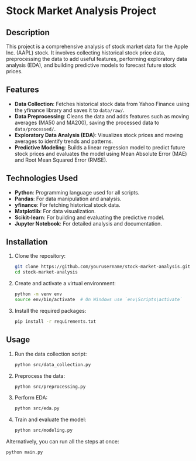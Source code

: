 # Stock Market Analysis Project

## Description
This project is a comprehensive analysis of stock market data for the Apple Inc. (AAPL) stock. It involves collecting historical stock price data, preprocessing the data to add useful features, performing exploratory data analysis (EDA), and building predictive models to forecast future stock prices.

## Features
- **Data Collection**: Fetches historical stock data from Yahoo Finance using the yfinance library and saves it to `data/raw/`.
- **Data Preprocessing**: Cleans the data and adds features such as moving averages (MA50 and MA200), saving the processed data to `data/processed/`.
- **Exploratory Data Analysis (EDA)**: Visualizes stock prices and moving averages to identify trends and patterns.
- **Predictive Modeling**: Builds a linear regression model to predict future stock prices and evaluates the model using Mean Absolute Error (MAE) and Root Mean Squared Error (RMSE).

## Technologies Used
- **Python**: Programming language used for all scripts.
- **Pandas**: For data manipulation and analysis.
- **yfinance**: For fetching historical stock data.
- **Matplotlib**: For data visualization.
- **Scikit-learn**: For building and evaluating the predictive model.
- **Jupyter Notebook**: For detailed analysis and documentation.

## Installation
1. Clone the repository:
    ```bash
    git clone https://github.com/yourusername/stock-market-analysis.git
    cd stock-market-analysis
    ```
2. Create and activate a virtual environment:
    ```bash
    python -m venv env
    source env/bin/activate  # On Windows use `env\Scripts\activate`
    ```
3. Install the required packages:
    ```bash
    pip install -r requirements.txt
    ```

## Usage
1. Run the data collection script:
    ```bash
    python src/data_collection.py
    ```
2. Preprocess the data:
    ```bash
    python src/preprocessing.py
    ```
3. Perform EDA:
    ```bash
    python src/eda.py
    ```
4. Train and evaluate the model:
    ```bash
    python src/modeling.py
    ```

Alternatively, you can run all the steps at once:
```bash
python main.py
